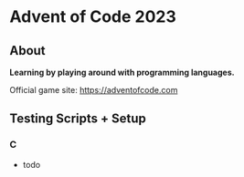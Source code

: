 # Advent of Code 2023

## About

**Learning by playing around with programming languages.**

Official game site: https://adventofcode.com


## Testing Scripts + Setup

### C
- todo
